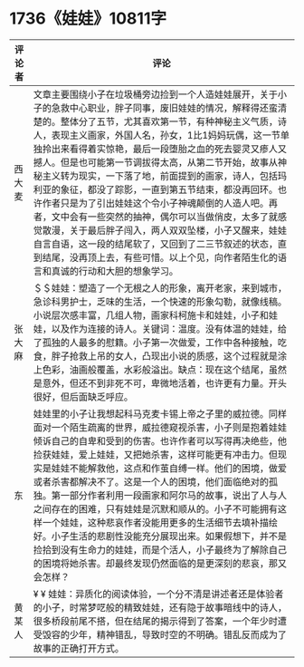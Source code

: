 # 1736《娃娃》10811字

评论者 | 评论 |
|---|---|
西大麦|文章主要围绕小子在垃圾桶旁边捡到一个人造娃娃展开，关于小子的急救中心职业，胖子同事，废旧娃娃的情况，解释得还蛮清楚的。整体分了五节，尤其喜欢第一节，有种神秘主义气质，诗人，表现主义画家，外国人名，孙女，1比1妈妈玩偶，这一节单独拎出来看得着实惊艳，最后一段堕胎之血的死去婴灵又瘆人又撼人。但是也可能第一节调拔得太高，从第二节开始，故事从神秘主义转为现实，一下落了地，前面提到的画家，诗人，包括玛利亚的象征，都没了踪影，一直到第五节结束，都没再回环。也许作者只是为了引出娃娃这个令小子神魂颠倒的人造人吧。再者，文中会有一些突然的抽神，偶尔可以当做俏皮，太多了就感觉散漫，关于最后胖子闯入，两人双双坠楼，小子又醒来，娃娃自言自语，这一段的结尾软了，又回到了二三节叙述的状态，直到结尾，没再顶上去，有些可惜。以上个见，向作者陌生化的语言和真诚的行动和大胆的想象学习。
张大麻|＄＄娃娃：塑造了一个无根之人的形象，离开老家，来到城市，急诊科男护士，乏味的生活，一个快速的形象勾勒，就像线稿。小说层次感丰富，几组人物，画家科柯施卡和娃娃，小子和娃娃，以及作为连接的诗人。关键词：温度。没有体温的娃娃，给了孤独的人最多的慰籍。小子第一次做爱，工作中各种接触，吃食，胖子抢救上吊的女人，凸现出小说的质感，这个过程就是涂上色彩，油画般覆盖，水彩般溢出。缺点：现在这个结尾，虽然是意外，但还不到非死不可，卑微地活着，也许更有力量。开头很好，但后面缺乏呼应。
东|娃娃里的小子让我想起科马克麦卡锡上帝之子里的威拉德。同样面对一个陌生疏离的世界，威拉德窥视杀害，小子则是抱着娃娃倾诉自己的自卑和受到的伤害。也许作者可以写得再决绝些，他捡获娃娃，爱上娃娃，又把她杀害，这样可能更有冲击力。但现实是娃娃不能解救他，这点和作茧自缚一样。他们的困境，做爱或者杀害都解决不了。这是一个人的困境，他们面临绝对的孤独。第一部分作者利用一段画家和阿尔马的故事，说出了人与人之间存在的困难，只有娃娃是沉默和顺从的。小子不可能拥有这样一个娃娃，这种悲哀作者没能用更多的生活细节去填补描绘好。小子生活的悲剧性没能充分展现出来。如果假想下，并不是捡拾到没有生命力的娃娃，而是个活人，小子最终为了解除自己的困境将她杀害。却最终发现仍然面临的是更深刻的悲哀，那又会怎样？
黄某人|¥ ¥ 娃娃：异质化的阅读体验，一个分不清是讲述者还是体验者的小子，时常梦呓般的精致娃娃，还有隐于故事暗线中的诗人，很多桥段前尾不搭，但在结尾的揭示得到了答案，一个年少时遭受毁容的少年，精神错乱，导致时空的不明确。错乱反而成为了故事的正确打开方式。
